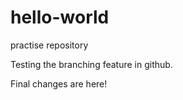 # hello-world
practise repository

Testing the branching feature in github.

Final changes are here!
